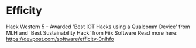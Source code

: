 # Efficity
Hack Western 5 - Awarded 'Best IOT Hacks using a Qualcomm Device' from MLH and 'Best Sustainability Hack' from Fiix Software
Read more here: https://devpost.com/software/efficity-0nlhfo
